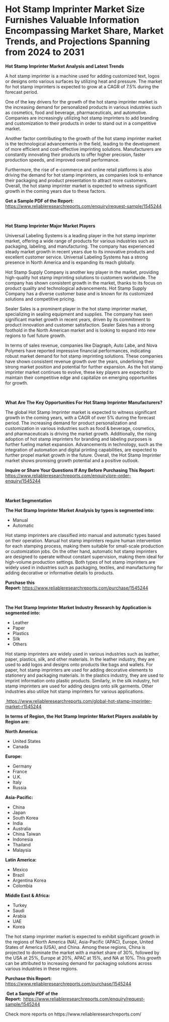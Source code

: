 <p><h1>Hot Stamp Imprinter Market Size Furnishes Valuable Information Encompassing Market Share, Market Trends, and Projections Spanning from 2024 to 2031</h1></p><p><strong>Hot Stamp Imprinter Market Analysis and Latest Trends</strong></p>
<p><p>A hot stamp imprinter is a machine used for adding customized text, logos or designs onto various surfaces by utilizing heat and pressure. The market for hot stamp imprinters is expected to grow at a CAGR of 7.5% during the forecast period. </p><p>One of the key drivers for the growth of the hot stamp imprinter market is the increasing demand for personalized products in various industries such as cosmetics, food and beverage, pharmaceuticals, and automotive. Companies are increasingly utilizing hot stamp imprinters to add branding and customization to their products in order to stand out in a competitive market. </p><p>Another factor contributing to the growth of the hot stamp imprinter market is the technological advancements in the field, leading to the development of more efficient and cost-effective imprinting solutions. Manufacturers are constantly innovating their products to offer higher precision, faster production speeds, and improved overall performance.</p><p>Furthermore, the rise of e-commerce and online retail platforms is also driving the demand for hot stamp imprinters, as companies look to enhance their packaging and product presentation to attract more customers. Overall, the hot stamp imprinter market is expected to witness significant growth in the coming years due to these factors.</p></p>
<p><strong>Get a Sample PDF of the Report:&nbsp;</strong> <a href="https://www.reliableresearchreports.com/enquiry/request-sample/1545244">https://www.reliableresearchreports.com/enquiry/request-sample/1545244</a></p>
<p>&nbsp;</p>
<p><strong>Hot Stamp Imprinter Major Market Players</strong></p>
<p><p>Universal Labeling Systems is a leading player in the hot stamp imprinter market, offering a wide range of products for various industries such as packaging, labeling, and manufacturing. The company has experienced steady market growth in recent years due to its innovative products and excellent customer service. Universal Labeling Systems has a strong presence in North America and is expanding its reach globally.</p><p>Hot Stamp Supply Company is another key player in the market, providing high-quality hot stamp imprinting solutions to customers worldwide. The company has shown consistent growth in the market, thanks to its focus on product quality and technological advancements. Hot Stamp Supply Company has a diverse customer base and is known for its customized solutions and competitive pricing.</p><p>Sealer Sales is a prominent player in the hot stamp imprinter market, specializing in sealing equipment and supplies. The company has seen significant market growth in recent years, driven by its commitment to product innovation and customer satisfaction. Sealer Sales has a strong foothold in the North American market and is looking to expand into new regions to fuel future growth.</p><p>In terms of sales revenue, companies like Diagraph, Auto Labe, and Nova Polymers have reported impressive financial performances, indicating robust market demand for hot stamp imprinting solutions. These companies have shown consistent revenue growth over the years, underlining their strong market position and potential for further expansion. As the hot stamp imprinter market continues to evolve, these key players are expected to maintain their competitive edge and capitalize on emerging opportunities for growth.</p></p>
<p>&nbsp;</p>
<p><strong>What Are The Key Opportunities For Hot Stamp Imprinter Manufacturers?</strong></p>
<p><p>The global Hot Stamp Imprinter market is expected to witness significant growth in the coming years, with a CAGR of over 5% during the forecast period. The increasing demand for product personalization and customization in various industries such as food & beverage, cosmetics, and pharmaceuticals is driving the market growth. Additionally, the rising adoption of hot stamp imprinters for branding and labeling purposes is further fueling market expansion. Advancements in technology, such as the integration of automation and digital printing capabilities, are expected to further propel market growth in the future. Overall, the Hot Stamp Imprinter market shows promising growth potential and a positive outlook.</p></p>
<p><strong>Inquire or Share Your Questions If Any Before Purchasing This Report:</strong> <a href="https://www.reliableresearchreports.com/enquiry/pre-order-enquiry/1545244">https://www.reliableresearchreports.com/enquiry/pre-order-enquiry/1545244</a></p>
<p>&nbsp;</p>
<p><strong>Market Segmentation</strong></p>
<p><strong>The Hot Stamp Imprinter Market Analysis by types is segmented into:</strong></p>
<p><ul><li>Manual</li><li>Automatic</li></ul></p>
<p><p>Hot stamp imprinters are classified into manual and automatic types based on their operation. Manual hot stamp imprinters require human intervention for each stamping process, making them suitable for small-scale production or customization jobs. On the other hand, automatic hot stamp imprinters are designed to operate without constant supervision, making them ideal for high-volume production settings. Both types of hot stamp imprinters are widely used in industries such as packaging, textiles, and manufacturing for adding decorative or informative details to products.</p></p>
<p><strong>Purchase this Report:&nbsp;</strong><a href="https://www.reliableresearchreports.com/purchase/1545244">https://www.reliableresearchreports.com/purchase/1545244</a></p>
<p>&nbsp;</p>
<p><strong>The Hot Stamp Imprinter Market Industry Research by Application is segmented into:</strong></p>
<p><ul><li>Leather</li><li>Paper</li><li>Plastics</li><li>Silk</li><li>Others</li></ul></p>
<p><p>Hot stamp imprinters are widely used in various industries such as leather, paper, plastics, silk, and other materials. In the leather industry, they are used to add logos and designs onto products like bags and wallets. For paper, hot stamp imprinters are used for adding decorative elements to stationery and packaging materials. In the plastics industry, they are used to imprint information onto plastic products. Similarly, in the silk industry, hot stamp imprinters are used for adding designs onto silk garments. Other industries also utilize hot stamp imprinters for various applications.</p></p>
<p><a href="https://www.reliableresearchreports.com/global-hot-stamp-imprinter-market-r1545244">&nbsp;https://www.reliableresearchreports.com/global-hot-stamp-imprinter-market-r1545244</a></p>
<p><strong>In terms of Region, the Hot Stamp Imprinter Market Players available by Region are:</strong></p>
<p>
    <p> <strong> North America: </strong>
        <ul>
            <li>United States</li>
            <li>Canada</li>
        </ul>
        </p> 
    <p> <strong> Europe: </strong>
        <ul>
            <li>Germany</li>
            <li>France</li>
            <li>U.K.</li>
            <li>Italy</li>
            <li>Russia</li>
        </ul>
        </p> 
    <p> <strong> Asia-Pacific: </strong>
        <ul>
            <li>China</li>
            <li>Japan</li>
            <li>South Korea</li>
            <li>India</li>
            <li>Australia</li>
            <li>China Taiwan</li>
            <li>Indonesia</li>
            <li>Thailand</li>
            <li>Malaysia</li>
        </ul>
        </p> 
    <p> <strong> Latin America: </strong>
        <ul>
            <li>Mexico</li>
            <li>Brazil</li>
            <li>Argentina Korea</li>
            <li>Colombia</li>
        </ul>
        </p> 
    <p> <strong> Middle East & Africa: </strong>
        <ul>
            <li>Turkey</li>
            <li>Saudi</li>
            <li>Arabia</li>
            <li>UAE</li>
            <li>Korea</li>
        </ul>
    </p>
    </p>
<p><p>The hot stamp imprinter market is expected to exhibit significant growth in the regions of North America (NA), Asia-Pacific (APAC), Europe, United States of America (USA), and China. Among these regions, China is projected to dominate the market with a market share of 30%, followed by the USA at 25%, Europe at 20%, APAC at 15%, and NA at 10%. This growth can be attributed to increasing demand for packaging solutions across various industries in these regions.</p></p>
<p><strong>Purchase this Report: </strong><a href="https://www.reliableresearchreports.com/purchase/1545244">https://www.reliableresearchreports.com/purchase/1545244</a></p>
<p>&nbsp;<strong>Get a Sample PDF of the Report:&nbsp;&nbsp;</strong><a href="https://www.reliableresearchreports.com/enquiry/request-sample/1545244">https://www.reliableresearchreports.com/enquiry/request-sample/1545244</a></p>
<p><strong></strong></p>
<p>Check more reports on https://www.reliableresearchreports.com/</p>